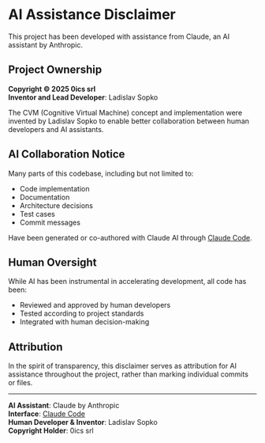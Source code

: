 # AI Assistance Disclaimer

This project has been developed with assistance from Claude, an AI assistant by Anthropic.

## Project Ownership

**Copyright © 2025 0ics srl**  
**Inventor and Lead Developer**: Ladislav Sopko

The CVM (Cognitive Virtual Machine) concept and implementation were invented by Ladislav Sopko to enable better collaboration between human developers and AI assistants.

## AI Collaboration Notice

Many parts of this codebase, including but not limited to:
- Code implementation
- Documentation
- Architecture decisions
- Test cases
- Commit messages

Have been generated or co-authored with Claude AI through [Claude Code](https://claude.ai/code).

## Human Oversight

While AI has been instrumental in accelerating development, all code has been:
- Reviewed and approved by human developers
- Tested according to project standards
- Integrated with human decision-making

## Attribution

In the spirit of transparency, this disclaimer serves as attribution for AI assistance throughout the project, rather than marking individual commits or files.

---

**AI Assistant**: Claude by Anthropic  
**Interface**: [Claude Code](https://claude.ai/code)  
**Human Developer & Inventor**: Ladislav Sopko  
**Copyright Holder**: 0ics srl
